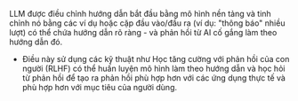 LLM được điều chỉnh hướng dẫn bắt đầu bằng mô hình nền tảng và tinh chỉnh nó bằng các ví dụ hoặc cặp đầu vào/đầu ra (ví dụ: "thông báo" nhiều lượt) có thể chứa hướng dẫn rõ ràng - và phản hồi từ AI cố gắng làm theo hướng dẫn đó.
- Điều này sử dụng các kỹ thuật như Học tăng cường với phản hồi của con người (RLHF) có thể huấn luyện mô hình làm theo hướng dẫn và học hỏi từ phản hồi để tạo ra phản hồi phù hợp hơn với các ứng dụng thực tế và phù hợp hơn với mục tiêu của người dùng.
